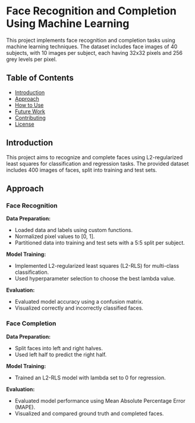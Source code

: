 # Face Recognition and Completion Using Machine Learning

This project implements face recognition and completion tasks using machine learning techniques. The dataset includes face images of 40 subjects, with 10 images per subject, each having 32x32 pixels and 256 grey levels per pixel.

## Table of Contents
- [Introduction](#introduction)
- [Approach](#approach)
- [How to Use](#how-to-use)
- [Future Work](#future-work)
- [Contributing](#contributing)
- [License](#license)

## Introduction
This project aims to recognize and complete faces using L2-regularized least squares for classification and regression tasks. The provided dataset includes 400 images of faces, split into training and test sets.

## Approach

### Face Recognition

**Data Preparation:**
- Loaded data and labels using custom functions.
- Normalized pixel values to [0, 1].
- Partitioned data into training and test sets with a 5:5 split per subject.

**Model Training:**
- Implemented L2-regularized least squares (L2-RLS) for multi-class classification.
- Used hyperparameter selection to choose the best lambda value.

**Evaluation:**
- Evaluated model accuracy using a confusion matrix.
- Visualized correctly and incorrectly classified faces.

### Face Completion

**Data Preparation:**
- Split faces into left and right halves.
- Used left half to predict the right half.

**Model Training:**
- Trained an L2-RLS model with lambda set to 0 for regression.

**Evaluation:**
- Evaluated model performance using Mean Absolute Percentage Error (MAPE).
- Visualized and compared ground truth and completed faces.
